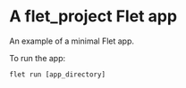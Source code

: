 # A flet_project Flet app

An example of a minimal Flet app.

To run the app:

```
flet run [app_directory]
```